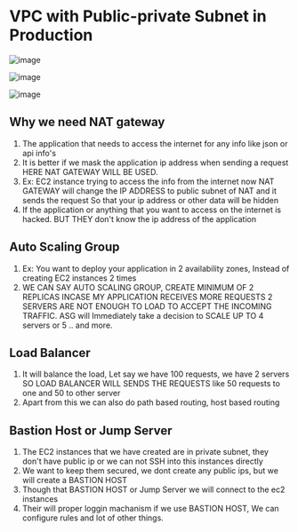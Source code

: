 # VPC with Public-private Subnet in Production

![image](https://github.com/pavankumar0077/Complete-DevOps/assets/40380941/73b25239-ad27-4ef4-949d-71e95bb64dfe)

![image](https://github.com/pavankumar0077/Complete-DevOps/assets/40380941/b7998944-8549-4afc-9b49-d1a942294801)

![image](https://github.com/pavankumar0077/Complete-DevOps/assets/40380941/0a540456-64e5-4bf6-82a9-d2c46a5c8a76)

Why we need NAT gateway
--
1) The application that needs to access the internet for any info like json or api info's
2) It is better if we mask the application ip address when sending a request HERE NAT GATEWAY WILL BE USED.
3) Ex: EC2 instance trying to access the info from the internet now NAT GATEWAY will change the IP ADDRESS to public subnet of NAT and it sends the request
So that your ip address or other data will be hidden
4) If the application or anything that you want to access on the internet is hacked. BUT THEY don't know the ip address of the application

Auto Scaling Group
--
1) Ex: You want to deploy your application in 2 availability zones, Instead of creating EC2 instances 2 times
2) WE CAN SAY AUTO SCALING GROUP, CREATE MINIMUM OF 2 REPLICAS INCASE MY APPLICATION RECEIVES MORE REQUESTS 2 SERVERS ARE NOT ENOUGH TO LOAD TO ACCEPT THE
INCOMING TRAFFIC. ASG will Immediately take a decision to SCALE UP TO 4 servers or 5 .. and more.

Load Balancer
--
1) It will balance the load, Let say we have 100 requests, we have 2 servers SO LOAD BALANCER WILL SENDS THE REQUESTS like 50 requests to one and 50 to other server
2) Apart from this we can also do path based routing,  host based routing

Bastion Host or Jump Server
--
1) The EC2 instances that we have created are in private subnet, they don't have public ip or we can not SSH into this instances directly
2) We want to keep them secured, we dont create any public ips, but we will create a BASTION HOST
3) Though that BASTION HOST or Jump Server we will connect to the ec2 instances
4) Their will proper loggin machanism if we use BASTION HOST, We can configure rules and lot of other things.

 
